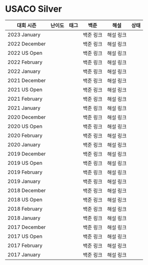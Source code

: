 # USACO Silver

| 대회 시즌     | 난이도 | 태그 | 백준      | 해설      | 상태 |
| ------------- | ------ | ---- | --------- | --------- | ---- |
| 2023 January  |        |      | 백준 링크 | 해설 링크 |      |
| 2022 December |        |      | 백준 링크 | 해설 링크 |      |
| 2022 US Open  |        |      | 백준 링크 | 해설 링크 |      |
| 2022 February |        |      | 백준 링크 | 해설 링크 |      |
| 2022 January  |        |      | 백준 링크 | 해설 링크 |      |
| 2021 December |        |      | 백준 링크 | 해설 링크 |      |
| 2021 US Open  |        |      | 백준 링크 | 해설 링크 |      |
| 2021 February |        |      | 백준 링크 | 해설 링크 |      |
| 2021 January  |        |      | 백준 링크 | 해설 링크 |      |
| 2020 December |        |      | 백준 링크 | 해설 링크 |      |
| 2020 US Open  |        |      | 백준 링크 | 해설 링크 |      |
| 2020 February |        |      | 백준 링크 | 해설 링크 |      |
| 2020 January  |        |      | 백준 링크 | 해설 링크 |      |
| 2019 December |        |      | 백준 링크 | 해설 링크 |      |
| 2019 US Open  |        |      | 백준 링크 | 해설 링크 |      |
| 2019 February |        |      | 백준 링크 | 해설 링크 |      |
| 2019 January  |        |      | 백준 링크 | 해설 링크 |      |
| 2018 December |        |      | 백준 링크 | 해설 링크 |      |
| 2018 US Open  |        |      | 백준 링크 | 해설 링크 |      |
| 2018 February |        |      | 백준 링크 | 해설 링크 |      |
| 2018 January  |        |      | 백준 링크 | 해설 링크 |      |
| 2017 December |        |      | 백준 링크 | 해설 링크 |      |
| 2017 US Open  |        |      | 백준 링크 | 해설 링크 |      |
| 2017 February |        |      | 백준 링크 | 해설 링크 |      |
| 2017 January  |        |      | 백준 링크 | 해설 링크 |      |
